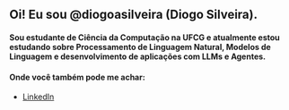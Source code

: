## Oi! Eu sou @diogoasilveira (Diogo Silveira).
#### Sou estudante de Ciência da Computação na UFCG e atualmente estou estudando sobre Processamento de Linguagem Natural, Modelos de Linguagem e desenvolvimento de aplicações com LLMs e Agentes.

#### Onde você também pode me achar:
* [LinkedIn](https://www.linkedin.com/in/diogo-alves-silveira-9a8760222/)

<!--
**diogoasilveira/diogoasilveira** is a ✨ _special_ ✨ repository because its `README.md` (this file) appears on your GitHub profile.

Here are some ideas to get you started:

- 🔭 I’m currently working on ...
- 🌱 I’m currently learning ...
- 👯 I’m looking to collaborate on ...
- 🤔 I’m looking for help with ...
- 💬 Ask me about ...
- 📫 How to reach me: ...
- 😄 Pronouns: ...
- ⚡ Fun fact: ...
-->
